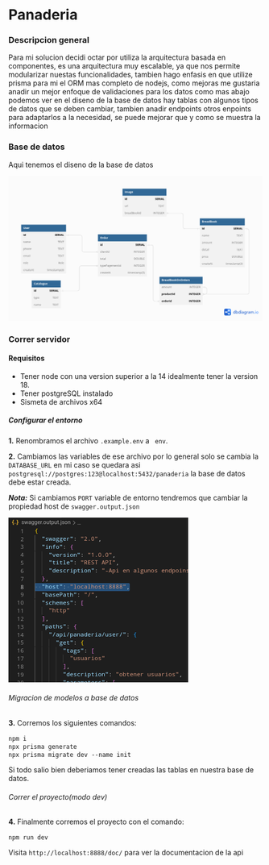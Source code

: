 # Panaderia

### Descripcion general

Para mi solucion decidi octar por utiliza la arquitectura basada en componentes, es una arquitectura muy escalable, ya que nos permite modularizar nuestas funcionalidades, tambien hago enfasis en que utilize prisma para mi el ORM mas completo de nodejs, como mejoras me gustaria anadir un mejor enfoque de validaciones para los datos como mas abajo podemos ver en el diseno de la base de datos hay tablas  con algunos tipos de datos que se deben cambiar, tambien anadir endpoints otros enpoints para adaptarlos a la necesidad, se puede mejorar que y como se muestra la informacion

### Base de datos

Aqui tenemos el diseno de la base de datos

![Screenshot](./md/database.png)

### Correr servidor

#### Requisitos

- Tener node con una version superior a la 14 idealmente tener la version 18.
- Tener postgreSQL instalado
- Sismeta de archivos x64

##### Configurar el entorno

**1.** Renombramos el archivo  ``.example.env`` a `` env``.

**2.** Cambiamos las variables de ese archivo por lo general solo se cambia la ``DATABASE_URL`` en mi caso se quedara asi ``postgresql://postgres:123@localhost:5432/panaderia`` la base de datos debe estar creada.

***Nota:***  Si cambiamos ``PORT`` variable de entorno tendremos que cambiar la propiedad host de ``swagger.output.json``

![Screenshot](./md/figure-1.png)

###### Migracion de modelos a base de datos

**3.** Corremos los siguientes comandos:

```
npm i
npx prisma generate
npx prisma migrate dev --name init
```

Si todo salio bien deberiamos tener creadas las tablas en nuestra base de datos.

###### Correr el proyecto(modo dev)

**4.** Finalmente corremos el proyecto con el comando:

```
npm run dev
```

Visita ``http://localhost:8888/doc/`` para ver la documentacion de la api
